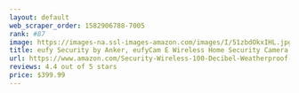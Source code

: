 ```yaml
---
layout: default 
﻿web_scraper_order: 1582906788-7005
rank: #87
image: https://images-na.ssl-images-amazon.com/images/I/51zbdOkxIHL.jpg
title: eufy Security by Anker, eufyCam E Wireless Home Security Camera System, 365-Day Battery Life,…
url: https://www.amazon.com/Security-Wireless-100-Decibel-Weatherproof-Encryption/dp/B07DLVQNTM/ref=zg_mw_photo_87?_encoding=UTF8&psc=1&refRID=QT7YX3MAVBS9YT2R1GA7
reviews: 4.4 out of 5 stars
price: $399.99 
---
```

